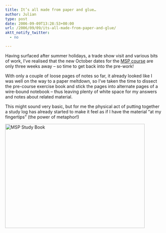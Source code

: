 ```yaml
---
title: It’s all made from paper and glue…
author: Julian
type: post
date: 2006-09-09T13:28:53+00:00
url: /2006/09/09/its-all-made-from-paper-and-glue/
aktt_notify_twitter:
  - no

---
```

Having surfaced after summer holidays, a trade show visit and various bits of work, I&#8217;ve realised that the new October dates for the [MSP course][1] are only three weeks away &#8211; so time to get back into the pre-work!

With only a couple of loose pages of notes so far, it already looked like I was well on the way to a paper meltdown, so I&#8217;ve taken the time to dissect the pre-course exercise book and stick the pages into alternate pages of a wire-bound notebook &#8211; thus leaving plenty of white space for my answers and notes about related material.

This might sound very basic, but for me the physical act of putting together a study log has already started to make it feel as if I have the material &#8220;at my fingertips&#8221; (the power of metaphor!)

<img class="aligncenter size-full wp-image-1716" title="MSP Study Book" src="https://www.synesthesia.co.uk/blog/wp-content/uploads/2006/09/book-med.jpg" alt="MSP Study Book" width="450" height="337" />

 [1]: https://www.pearcemayfield.com/msp/index.html